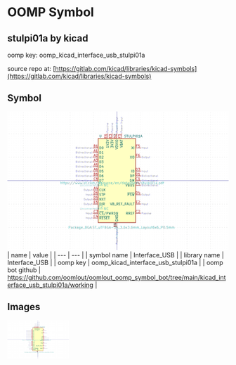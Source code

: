 # OOMP Symbol  
## stulpi01a  by kicad  
  
oomp key: oomp_kicad_interface_usb_stulpi01a  
  
source repo at: [https://gitlab.com/kicad/libraries/kicad-symbols](https://gitlab.com/kicad/libraries/kicad-symbols)  
## Symbol  
  
[![working.png](working_600.png)](working.png)  
| name | value | 
| --- | --- | 
| symbol name | Interface_USB | 
| library name | Interface_USB | 
| oomp key | oomp_kicad_interface_usb_stulpi01a | 
| oomp bot github | https://github.com/oomlout/oomlout_oomp_symbol_bot/tree/main/kicad_interface_usb_stulpi01a/working | 
## Images  
  
[![working.png](working_140.png)](working.png)  
